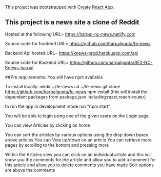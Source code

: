 This project was bootstrapped with [Create React App](https://github.com/facebook/create-react-app).

## This project is a news site a clone of Reddit

Hosted at the following URL= https://harpal-nc-news.netlify.com

Source code for frontend URL= https://github.com/harpalgupta/fe-news

Backend Api hosted URL= https://knews-prod.herokuapp.com/api

Source code for Backend URL= https://github.com/harpalgupta/BE2-NC-Knews-harpal



##Pre requirements:
You will have npm available

To install locally:
mkdir ~/fe-news
cd ~/fe-news
git clone https://github.com/harpalgupta/fe-news
npm install
(this will install the dependent packages from package.json including:react,reach-router)

to run the app in development mode run "npm start"

You will be able to login using one of the given users on the Login page

You can view Articles by clicking on home

You can sort the articles by various options using the drop down boxes above articles
You can Vote up/down on an article
You can retrieve more pages by scrolling to the bottom and pressing more

Within the Articles view you can click on an individual article and this will show you the comments for the article and allow you to add a comment for this article and allow you to delete comments you have made
Sort options are above the comments

